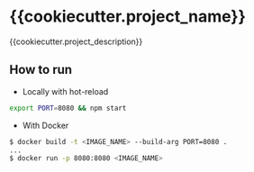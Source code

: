 # {{cookiecutter.project_name}}

{{cookiecutter.project_description}}

## How to run

- Locally with hot-reload

```bash
export PORT=8080 && npm start
```

- With Docker

```bash
$ docker build -t <IMAGE_NAME> --build-arg PORT=8080 .
...
$ docker run -p 8080:8080 <IMAGE_NAME>
```
